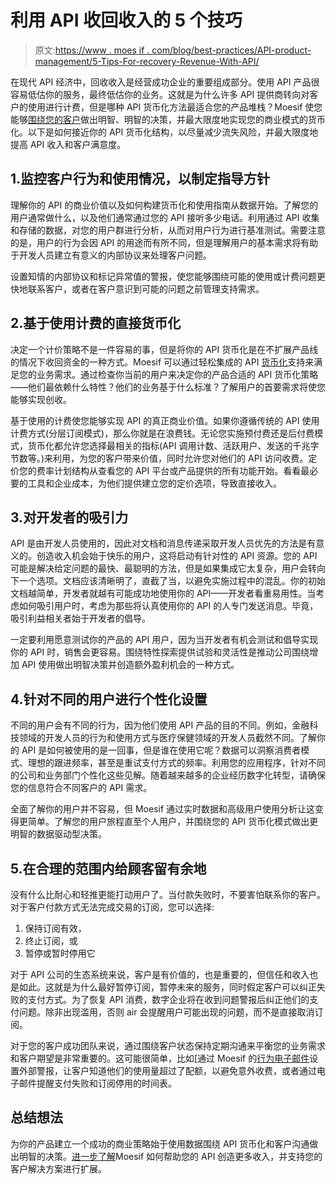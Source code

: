 # 利用 API 收回收入的 5 个技巧

> 原文:[https://www . moes if . com/blog/best-practices/API-product-management/5-Tips-For-recovery-Revenue-With-API/](https://www.moesif.com/blog/best-practices/api-product-management/5-Tips-For-Recovering-Revenue-With-APIs/)

在现代 API 经济中，回收收入是经营成功企业的重要组成部分。使用 API 产品很容易低估你的服务，最终低估你的业务。这就是为什么许多 API 提供商转向对客户的使用进行计费，但是哪种 API 货币化方法最适合您的产品堆栈？Moesif 使您能够[围绕您的客户](https://www.moesif.com/features/api-monitoring?utm_campaign=Int-site&utm_source=blog&utm_medium=body-cta&utm_content=5-tips-recovering-revenue)做出明智、明智的决策，并最大限度地实现您的商业模式的货币化。以下是如何接近你的 API 货币化结构，以尽量减少流失风险，并最大限度地提高 API 收入和客户满意度。

## 1.监控客户行为和使用情况，以制定指导方针

理解你的 API 的商业价值以及如何构建货币化和使用指南从数据开始。了解您的用户通常做什么，以及他们通常通过您的 API 接听多少电话。利用通过 API 收集和存储的数据，对您的用户群进行分析，从而对用户行为进行基准测试。需要注意的是，用户的行为会因 API 的用途而有所不同，但是理解用户的基本需求将有助于开发人员建立有意义的内部协议来处理客户问题。

设置知情的内部协议和标记异常值的警报，使您能够围绕可能的使用或计费问题更快地联系客户，或者在客户意识到可能的问题之前管理支持需求。

## 2.基于使用计费的直接货币化

决定一个计价策略不是一件容易的事，但是将你的 API 货币化是在不扩展产品线的情况下收回资金的一种方式。Moesif 可以通过轻松集成的 API [货币化](https://www.moesif.com/solutions/metered-api-billing?utm_campaign=Int-site&utm_source=blog&utm_medium=body-cta&utm_content=5-tips-recovering-revenue)支持来满足您的业务需求。通过检查你当前的用户来决定你的产品合适的 API 货币化策略——他们最依赖什么特性？他们的业务基于什么标准？了解用户的首要需求将使您能够实现创收。

基于使用的计费使您能够实现 API 的真正商业价值。如果你遵循传统的 API 使用计费方式(分层订阅模式)，那么你就是在浪费钱。无论您实施预付费还是后付费模式，货币化都允许您选择最相关的指标(API 调用计数、活跃用户、发送的千兆字节数等。)来利用，为您的客户带来价值，同时允许您对他们的 API 访问收费。定价您的费率计划结构从查看您的 API 平台或产品提供的所有功能开始。看看最必要的工具和企业成本，为他们提供建立您的定价选项，导致直接收入。

## 3.对开发者的吸引力

API 是由开发人员使用的，因此对文档和消息传递采取开发人员优先的方法是有意义的。创造收入机会始于快乐的用户，这将启动有针对性的 API 资源。您的 API 可能是解决给定问题的最快、最聪明的方法，但是如果集成它太复杂，用户会转向下一个选项。文档应该清晰明了，直截了当，以避免实施过程中的混乱。你的初始文档越简单，开发者就越有可能成功地使用你的 API——开发者看重易用性。当考虑如何吸引用户时，考虑为那些将认真使用你的 API 的人专门发送消息。毕竟，吸引利益相关者始于开发者的倡导。

一定要利用愿意测试你的产品的 API 用户，因为当开发者有机会测试和倡导实现你的 API 时，销售会更容易。围绕特性探索提供试验和灵活性是推动公司围绕增加 API 使用做出明智决策并创造额外盈利机会的一种方式。

## 4.针对不同的用户进行个性化设置

不同的用户会有不同的行为，因为他们使用 API 产品的目的不同。例如，金融科技领域的开发人员的行为和使用方式与医疗保健领域的开发人员截然不同。了解你的 API 是如何被使用的是一回事，但是谁在使用它呢？数据可以洞察消费者模式、理想的跟进频率，甚至是重试支付方式的频率。利用您的应用程序，针对不同的公司和业务部门个性化这些见解。随着越来越多的企业经历数字化转型，请确保您的信息符合不同客户的 API 需求。

全面了解你的用户并不容易，但 Moesif 通过实时数据和高级用户使用分析让这变得更简单。了解您的用户旅程直至个人用户，并围绕您的 API 货币化模式做出更明智的数据驱动型决策。

## 5.在合理的范围内给顾客留有余地

没有什么比耐心和轻推更能打动用户了。当付款失败时，不要害怕联系你的客户。对于客户付款方式无法完成交易的订阅，您可以选择:

1.  保持订阅有效，
2.  终止订阅，或
3.  暂停或暂时停用它

对于 API 公司的生态系统来说，客户是有价值的，也是重要的，但信任和收入也是如此。这就是为什么最好暂停订阅，暂停未来的服务，同时假定客户可以纠正失败的支付方式。为了恢复 API 消费，数字企业将在收到问题警报后纠正他们的支付问题。除非出现滥用，否则 air 会提醒用户可能出现的问题，而不是直接取消订阅。

对于您的客户成功团队来说，通过围绕客户状态保持定期沟通来平衡您的业务需求和客户期望是非常重要的。这可能很简单，比如[通过 Moesif 的[行为电子邮件](https://www.moesif.com/features/user-behavioral-emails?utm_campaign=Int-site&utm_source=blog&utm_medium=body-cta&utm_content=5-tips-recovering-revenue)设置外部警报，让客户知道他们的使用量超过了配额，以避免意外收费，或者通过电子邮件提醒支付失败和订阅停用的时间表。

## 总结想法

为你的产品建立一个成功的商业策略始于使用数据围绕 API 货币化和客户沟通做出明智的决策。[进一步了解](https://www.moesif.com/enterprise/api-analytics-infrastructure?utm_campaign=Int-site&utm_source=blog&utm_medium=body-cta&utm_content=5-tips-recovering-revenue)Moesif 如何帮助您的 API 创造更多收入，并支持您的客户解决方案进行扩展。